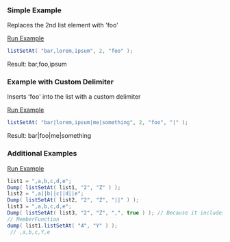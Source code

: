 ### Simple Example

Replaces the 2nd list element with 'foo'

<a href="https://try.boxlang.io/?code=eJzLySwuCU4tcSzRUFBKSizSyckvSs3VySwoLs1V0lEw0lFQSsvPV1LQtOYCADQuDOQ%3D" target="_blank">Run Example</a>

```java
listSetAt( "bar,lorem,ipsum", 2, "foo" );

```

Result: bar,foo,ipsum

### Example with Custom Delimiter

Inserts 'foo' into the list with a custom delimiter

<a href="https://try.boxlang.io/?code=eJzLySwuCU4tcSzRUFBKSiyqyckvSs3VySwoLs2tyU2tKc7PTS3JyMxLV9JRMNJRUErLzweylGqUFDStuQCfNhPY" target="_blank">Run Example</a>

```java
listSetAt( "bar|lorem,ipsum|me|something", 2, "foo", "|" );

```

Result: bar|foo|me|something

### Additional Examples

<a href="https://try.boxlang.io/?code=eJyNjjELwjAQhff8iiOThcPS1q04KOLm5NRubXJCIK2lTQThfryprVoHweVx3N1737NmcAlsQWKFNSrUSDIXB990K7Dhdia3c9OYIMhUBiklRBDlYlymk5e5ZlbMmvmnP%2F34gzAvUrL%2FGmRfCRjE9Z6eMRDHsCdV%2BYHAODCtsl7TANR07g4XQ1bDrbLhG8sXRgTPiZqa%2BqNvlTPXVug3Nlkv4HIzAou58ciayxYh5QGgO1x8" target="_blank">Run Example</a>

```java
list1 = ",a,b,c,d,e";
Dump( listSetAt( list1, "2", "Z" ) );
list2 = ",a||b||c||d||e";
Dump( listSetAt( list2, "2", "Z", "||" ) );
list3 = ",a,b,c,d,e";
Dump( listSetAt( list3, "2", "Z", ",", true ) ); // Because it includes empty field value ,Z,b,c,d,e
// MemberFunction
dump( list1.listSetAt( "4", "Y" ) );
 // ,a,b,c,Y,e

```


